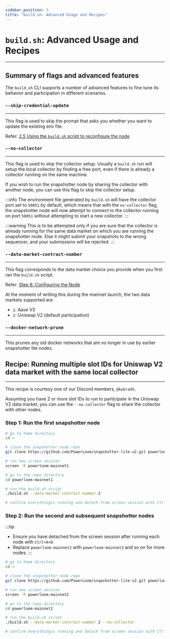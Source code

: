 ```yaml
---
sidebar_position: 3
title: "build.sh: Advanced Usage and Recipes"
---
```


# `build.sh`: Advanced Usage and Recipes
---

## Summary of flags and advanced features

The `build.sh` CLI supports a number of advanced features to fine tune its behavior and participation in different scenarios.

### **`--skip-credential-update`**
---

This flag is used to skip the prompt that asks you whether you want to update the existing env file.

Refer: [2.5 Using the `build.sh` script to reconfigure the node](/build-with-powerloom/snapshotter-node/lite-node-v2/monitoring#25-using-buildsh-to-reconfigure-the-node)


### **`--no-collector`**
---

This flag is used to skip the collector setup. Usually a `build.sh` run will setup the local collector by finding a free port, even if there is already a collector running on the same machine.

If you wish to run the snapshotter node by sharing the collector with another node, you can use this flag to skip the collector setup.

:::info
The environment file generated by `build.sh` will have the collector port set to `50051` by default, which means that with the `no-collector` flag, the snapshotter node will now attempt to connect to the collector running on port `50051` without attempting to start a new collector.
:::


:::warning
This is to be attempted only if you are sure that the collector is already running for the same data market on which you are running the snapshotter node. Else it might submit your snapshots to the wrong sequencer, and your submissions will be rejected.
:::


### **`--data-market-contract-number`**
---

This flag corresponds to the data market choice you provide when you first ran the `build.sh` script.

Refer: [Step 6: Configuring the Node](/build-with-powerloom/snapshotter-node/lite-node-v2/getting-started#step-6-configuring-the-node)

At the moment of writing this during the mainnet launch, the two data markets supported are 

* `1`: Aave V3 
* `2`: Uniswap V2 (default participation)

### **`--docker-network-prune`**
---

This prunes any old docker networks that are no longer in use by earlier snapshotter lite nodes.

## Recipe: Running multiple slot IDs for Uniswap V2 data market with the same local collector
---

This recipe is courtesy one of our Discord members, `@kobra95`.

Assuming you have 2 or more slot IDs to run to participate in the Uniswap V2 data market, you can use the `--no-collector` flag to share the collector with other nodes.

### Step 1: Run the first snapshotter node

```bash
# go to home directory
cd ~

# clone the snapshotter node repo
git clone https://github.com/PowerLoom/snapshotter-lite-v2.git powerloom-mainnet1

# run new screen session
screen -R powerloom-mainnet1

# go to the repo directory
cd powerloom-mainnet1

# run the build.sh script
./build.sh --data-market-contract-number 2

# confirm everythingis running and detach from screen session with Ctrl+A+D
```

### Step 2: Run the second and subsequent snapshotter nodes

:::tip
* Ensure you have detached from the screen session after running each node with `Ctrl+A+D`.
* Replace `powerloom-mainnet2` with `powerloom-mainnet3` and so on for more nodes.
:::

```bash
# go to home directory
cd ~

# clone the snapshotter node repo
git clone https://github.com/PowerLoom/snapshotter-lite-v2.git powerloom-mainnet2

# run new screen session
screen -R powerloom-mainnet2

# go to the repo directory
cd powerloom-mainnet2

# run the build.sh script
./build.sh --data-market-contract-number 2 --no-collector

# confirm everythingis running and detach from screen session with Ctrl+A+D
```

